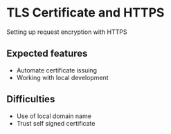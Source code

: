 # TLS Certificate and HTTPS

Setting up request encryption with HTTPS

## Expected features

- Automate certificate issuing
- Working with local development

## Difficulties

- Use of local domain name
- Trust self signed certificate

<!--
TLS: Transport Layer Security

Why do we want https ?

Encrypte request between server and client to prevent Man In The Middle attack
And since we wanted to use local domain name some navigator enforce https for specifique domain

Automate certificate issuing:
  - Provide low cost best pratices to developper
  - Fully automated every thing
  - Certificate have expiration date so need to reissue them.

Use of local domain prevent TLS certificate issuing since challenge can't be completed.
Since using public Certificate Authority can't be done, make our own in local.
Then just trust root certificate of Certificate Authority and all child certificate will be trusted.
Example: Like DNA, parent certificate can be found with child certificate
-->